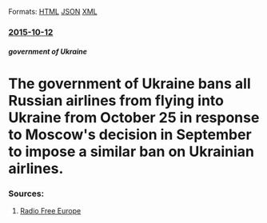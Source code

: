 
Formats: [HTML](/news/2015/10/12/the-government-of-ukraine-bans-all-russian-airlines-from-flying-into-ukraine-from-october-25-in-response-to-moscow-s-decision-in-september-t.html)  [JSON](/news/2015/10/12/the-government-of-ukraine-bans-all-russian-airlines-from-flying-into-ukraine-from-october-25-in-response-to-moscow-s-decision-in-september-t.json)  [XML](/news/2015/10/12/the-government-of-ukraine-bans-all-russian-airlines-from-flying-into-ukraine-from-october-25-in-response-to-moscow-s-decision-in-september-t.xml)  

### [2015-10-12](/news/2015/10/12/index.md)

##### government of Ukraine
# The government of Ukraine bans all Russian airlines from flying into Ukraine from October 25 in response to Moscow's decision in September to impose a similar ban on Ukrainian airlines. 




### Sources:

1. [Radio Free Europe](http://www.rferl.org/content/kyiv-bans-russian-airlines-from-flying-into-ukraine/27302236.html)
